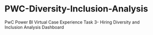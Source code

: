 # PWC-Diversity-Inclusion-Analysis
PwC Power BI Virtual Case Experience Task 3- Hiring Diversity and Inclusion Analysis Dashboard
